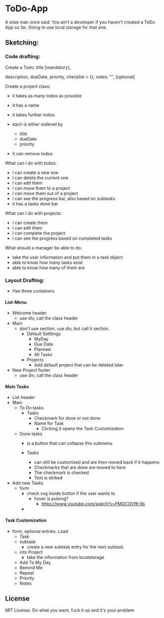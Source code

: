 # ToDo-App
A wise man once said:
You ain't a developer if you haven't created a ToDo App so far.
Going to use local storage for that one.

## Sketching:
### Code drafting:
Create a Todo:
title [mandatory],

description, dueDate, priority, checklist = {}, notes: "", [optional]

Create a project class:
+ it takes as many todos as possible
+ it has a name

+ it takes further todos.
+ each is either ordered by
    + title
    + dueDate
    + priority
+ it can remove todos

What can I do with todos:
+ I can create a new one
+ I can delete the current one
+ I can edit them
+ I can move them to a project
+ I can move them out of a project
+ I can see the progress bar, also based on subtasks
+ it has a tasks done bar

What can I do with projects:
+ I can create them
+ I can edit them
+ I can complete the project.
+ I can see the progress based on completed tasks

What should a manager be able to do:
+ take the user information and put them in a task object
+ able to know how many tasks exist
+ able to know how many of them are 

### Layout Drafting:

+ Has three containers

#### List-Menu

+ Welcome header
    + use div, call the class header
+ Main
    + don't use section, use div, but call it section.
        + Default Setttings
            + MyDay
            + Due Date
            + Planned
            + All Tasks
        + Projects
            + Add default project that can be deleted later
+ New Project footer
    + use div, call the class header

#### Main Tasks

+ List header
+ Main 
    + To Do tasks
        + Tasks
            + Checkmark for done or not done
            + Name for Task
                + Clicking it opens the Task Customization 
    + Done tasks
        + is a button that can collapse this submenu
        
        + Tasks
            + can still be customized and are then moved back if it happens
            + Checkmarks that are done are moved to here
            + The checkmark is checked
            + Text is striked
+ Add new Tasks
    + form
        + check svg inside button if the user wants to
            + hover is pulsing?
                + https://www.youtube.com/watch?v=PMGCOVfK-8s
        + 

#### Task Customization

+ form, optional entries. Load
    + Task
    + subtask
        + create a new subtask entry for the next subtask
    + into Project
        + take the information from localstorage
    + Add To My Day
    + Remind Me
    + Repeat
    + Priority
    + Notes

## License
MIT License.
Do what you want, fuck it up and it's your problem